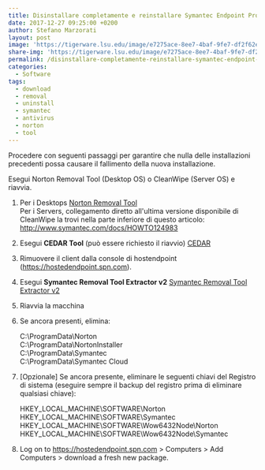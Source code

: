 ```yaml
---
title: Disinstallare completamente e reinstallare Symantec Endpoint Protection Small Business Edition
date: 2017-12-27 09:25:00 +0200
author: Stefano Marzorati
layout: post
image: 'https://tigerware.lsu.edu/image/e7275ace-8ee7-4baf-9fe7-df2f62e76682.png'
share-img: 'https://tigerware.lsu.edu/image/e7275ace-8ee7-4baf-9fe7-df2f62e76682.png'
permalink: /disinstallare-completamente-reinstallare-symantec-endpoint-protection-small-business-edition/
categories:
  - Software
tags:
  - download
  - removal
  - uninstall
  - symantec
  - antivirus
  - norton
  - tool
---
```

Procedere con seguenti passaggi per garantire che nulla delle installazioni precedenti possa causare il fallimento della nuova installazione.   

Esegui Norton Removal Tool (Desktop OS) o CleanWipe (Server OS) e riavvia.   

1.	Per i Desktops <a href="ftp://ftp.symantec.com/public/english_us_canada/removal_tools/Norton_Removal_Tool.exe" target="_blank">Norton Removal Tool</a>   
	Per i Servers, collegamento diretto all'ultima versione disponibile di CleanWipe la trovi nella parte inferiore di questo articolo: <a href="http://www.symantec.com/docs/HOWTO124983" target="_blank">http://www.symantec.com/docs/HOWTO124983</a>   
2.	Esegui **CEDAR Tool** (può essere richiesto il riavvio) <a href="https://ins.spn.com/CEDAR.exe" target="_blank">CEDAR</a>   
3.	Rimuovere il client dalla console di hostendpoint (<a href="https://hostedendpoint.spn.com" target="_blank">https://hostedendpoint.spn.com</a>).   
4.	Esegui **Symantec Removal Tool Extractor v2** <a href="https://symantec.app.box.com/SymantecRemovalToolExtractorV2" target="_blank">Symantec Removal Tool Extractor v2</a>   
5.	Riavvia la macchina   
6.	Se ancora presenti, elimina:   

	C:\ProgramData\Norton   
	C:\ProgramData\NortonInstaller   
	C:\ProgramData\Symantec   
	C:\ProgramData\Symantec Cloud   
 
7.	[Opzionale] Se ancora presente, eliminare le seguenti chiavi del Registro di sistema (eseguire sempre il backup del registro prima di eliminare qualsiasi chiave):   

	HKEY_LOCAL_MACHINE\SOFTWARE\Norton
	HKEY_LOCAL_MACHINE\SOFTWARE\Symantec
	HKEY_LOCAL_MACHINE\SOFTWARE\Wow6432Node\Norton
	HKEY_LOCAL_MACHINE\SOFTWARE\Wow6432Node\Symantec
 
8.	Log on to <a href="https://hostedendpoint.spn.com" target="_blank">https://hostedendpoint.spn.com</a> > Computers > Add Computers > download a fresh new package.
